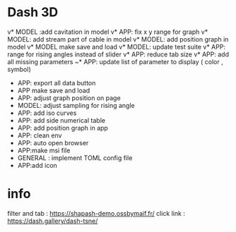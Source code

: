 

# Dash 3D
 v* MODEL :add cavitation in model 
 v* APP: fix x y range for graph
 v* MODEL: add stream part of cable in model 
 v* MODEL: add position graph in model 
 v* MODEL make save and load
 v* MODEL: update test suite
 v* APP: range for rising angles instead of slider
 v* APP: reduce tab size
 v* APP: add all missing parameters 
 ~* APP: update list of parameter to display ( color , symbol)
 * APP: export all data button
 * APP make save and load
 * APP: adjust graph position on page
 * MODEL: adjust sampling for rising angle
 * APP: add iso curves
 * APP: add side numerical table 
 * APP: add position graph in app
 * APP: clean env 
 * APP: auto open browser
 * APP:make msi file 
 * GENERAL : implement TOML config file
 * APP:add icon 
 

# info 
 filter and tab : https://shapash-demo.ossbymaif.fr/
 click link : https://dash.gallery/dash-tsne/